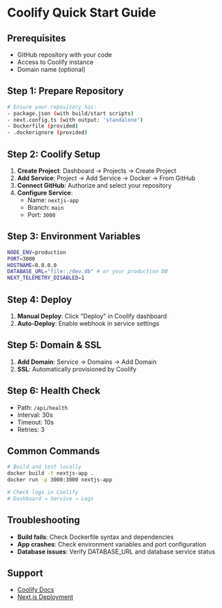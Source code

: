 # Coolify Quick Start Guide

## Prerequisites
- GitHub repository with your code
- Access to Coolify instance
- Domain name (optional)

## Step 1: Prepare Repository
```bash
# Ensure your repository has:
- package.json (with build/start scripts)
- next.config.ts (with output: 'standalone')
- Dockerfile (provided)
- .dockerignore (provided)
```

## Step 2: Coolify Setup
1. **Create Project**: Dashboard → Projects → Create Project
2. **Add Service**: Project → Add Service → Docker → From GitHub
3. **Connect GitHub**: Authorize and select your repository
4. **Configure Service**:
   - Name: `nextjs-app`
   - Branch: `main`
   - Port: `3000`

## Step 3: Environment Variables
```bash
NODE_ENV=production
PORT=3000
HOSTNAME=0.0.0.0
DATABASE_URL="file:./dev.db" # or your production DB
NEXT_TELEMETRY_DISABLED=1
```

## Step 4: Deploy
1. **Manual Deploy**: Click "Deploy" in Coolify dashboard
2. **Auto-Deploy**: Enable webhook in service settings

## Step 5: Domain & SSL
1. **Add Domain**: Service → Domains → Add Domain
2. **SSL**: Automatically provisioned by Coolify

## Step 6: Health Check
- Path: `/api/health`
- Interval: 30s
- Timeout: 10s
- Retries: 3

## Common Commands
```bash
# Build and test locally
docker build -t nextjs-app .
docker run -p 3000:3000 nextjs-app

# Check logs in Coolify
# Dashboard → Service → Logs
```

## Troubleshooting
- **Build fails**: Check Dockerfile syntax and dependencies
- **App crashes**: Check environment variables and port configuration
- **Database issues**: Verify DATABASE_URL and database service status

## Support
- [Coolify Docs](https://coolify.io/docs)
- [Next.js Deployment](https://nextjs.org/docs/deployment)